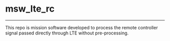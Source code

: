 # msw_lte_rc

***

This repo is mission software developed to process the remote controller signal passed directly through LTE without pre-processing.
